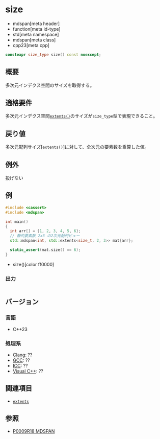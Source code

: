 # size
* mdspan[meta header]
* function[meta id-type]
* std[meta namespace]
* mdspan[meta class]
* cpp23[meta cpp]

```cpp
constexpr size_type size() const noexcept;
```

## 概要
多次元インデクス空間のサイズを取得する。


## 適格要件
多次元インデクス空間[`extents()`](extents.md)のサイズが`size_type`型で表現できること。


## 戻り値
多次元配列サイズ[`extents()`]に対して、全次元の要素数を乗算した値。


## 例外
投げない


## 例
```cpp example
#include <cassert>
#include <mdspan>

int main()
{
  int arr[] = {1, 2, 3, 4, 5, 6};
  // 静的要素数 2x3 の2次元配列ビュー
  std::mdspan<int, std::extents<size_t, 2, 3>> mat{arr};

  static_assert(mat.size() == 6);
}
```
* size()[color ff0000]

### 出力
```
```


## バージョン
### 言語
- C++23

### 処理系
- [Clang](/implementation.md#clang): ??
- [GCC](/implementation.md#gcc): ??
- [ICC](/implementation.md#icc): ??
- [Visual C++](/implementation.md#visual_cpp): ??


## 関連項目
- [`extents`](../extents.md)


## 参照
- [P0009R18 MDSPAN](https://www.open-std.org/jtc1/sc22/wg21/docs/papers/2022/p0009r18.html)
